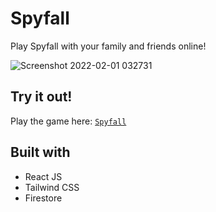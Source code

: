 # Spyfall
Play Spyfall with your family and friends online!

![Screenshot 2022-02-01 032731](https://user-images.githubusercontent.com/66650721/151943702-81456a73-98bc-425f-b219-69cf00460ee8.png)

## Try it out!
Play the game here: [`Spyfall`](https://devanshusp.github.io/spyfall/)

## Built with
- React JS
- Tailwind CSS
- Firestore
